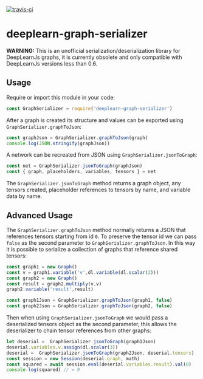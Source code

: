 [![travis-ci](https://api.travis-ci.org/erikwilson/deeplearn-graph-serializer.svg "travis-ci")](https://travis-ci.org/erikwilson/deeplearn-graph-serializer)

# deeplearn-graph-serializer
**WARNING:** This is an unofficial serialization/deserialization library for DeepLearnJs graphs, it is currently obsolete and only compatible with DeepLearnJs versions less than 0.6.

## Usage
Require or import this module in your code:
```js
const GraphSerializer = require('deeplearn-graph-serializer')
```
After a graph is created its structure and values can be exported using `GraphSerializer.graphToJson`:
```js
const graphJson = GraphSerializer.graphToJson(graph)
console.log(JSON.stringify(graphJson))
```
A network can be recreated from JSON using `GraphSerializer.jsonToGraph`:
```js
const net = GraphSerializer.jsonToGraph(graphJson)
const { graph, placeholders, variables, tensors } = net
```
The `GraphSerializer.jsonToGraph` method returns a graph object, any tensors created, placeholder references to tensors by name, and variable data by name.

## Advanced Usage
The `GraphSerializer.graphToJson` method normally returns a JSON that references tensors starting from id `0`. To preserve the tensor id we can pass `false` as the second parameter to `GraphSerializer.graphToJson`. In this way it is possible to serialize a collection of graphs that reference shared tensors:

```js
const graph1 = new Graph()
const v = graph1.variable('v',dl.variable(dl.scalar(2)))
const graph2 = new Graph()
const result = graph2.multiply(v,v)
graph2.variable('result',result)

const graph1Json = GraphSerializer.graphToJson(graph1, false)
const graph2Json = GraphSerializer.graphToJson(graph2, false)
```

Then when using `GraphSerializer.jsonToGraph` we would pass a deserialized tensors object as the second parameter, this allows the deserializer to chain tensor references from other graphs:

```js
let deserial =  GraphSerializer.jsonToGraph(graph1Json)
deserial.variables.v.assign(dl.scalar(3))
deserial =  GraphSerializer.jsonToGraph(graph2Json, deserial.tensors)
const session = new Session(deserial.graph, math)
const squared = await session.eval(deserial.variables.result).val(0)
console.log(squared) // = 9
```
